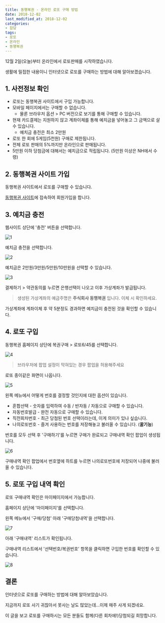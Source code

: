 ```yaml
---
title: 동행복권 - 온라인 로또 구매 방법
date: 2018-12-02
last_modified_at: 2018-12-02
categories:
- 잡담
tags:
- 로또
- 온라인
- 동행복권
---
```


12월 2일(오늘)부터 온라인에서 로또판매를 시작하였습니다.

생활에 밀접한 내용이니 인터넷으로 로또를 구매하는 방법에 대해 알아보겠습니다.

## 1. 사전정보 확인

- 로또는 동행복권 사이트에서 구입 가능합니다.
- 모바일 페이지에서는 구매할 수 없습니다.
    - 물론 브라우저 옵션 > PC 버전으로 보기를 통해 구매할 수 있습니다.
- 현재 카드결제는 지원하지 않고 계좌이체를 통해 예치금을 넣어놓고 그 금액으로 살 수 있습니다.
    - 예치금 충전은 최소 2만원
- 로또 한 회에 5게임(5천원) 구매로 제한됩니다.
- 전체 로또 판매의 5%까지만 온라인으로 판매됩니다.
- 5만원 이하 당첨금에 대해서는 예치금으로 적립됩니다. (5만원 이상은 NH에서 수령)

## 2. 동행복권 사이트 가입

동행복권 사이트에서 로또를 구매할 수 있습니다.

[동행복권 사이트](https://www.dhlottery.co.kr)에 접속하여 회원가입을 합니다.

## 3. 예치금 충전

웹사이트 상단에 '충전' 버튼을 선택합니다.

![1](https://inasie.github.io/images/2018-12-02-2/1.png)

예치금 충전을 선택합니다.

![2](https://inasie.github.io/images/2018-12-02-2/2.png)

예치금은 2만원/3만원/5만원/10만원을 선택할 수 있습니다.

![3](https://inasie.github.io/images/2018-12-02-2/3.png)

결제하기 > 약관동의를 누르면 은행선택이 나오고 이후 가상계좌가 발급됩니다.

> 생성된 가상계좌의 예금주명은 **주식회사 동행복권** 입니다. 이체 시 확인하세요.

가상계좌에 계좌이체 후 약 5분정도 경과하면 예치금이 충전된 것을 확인할 수 있습니다.

## 4. 로또 구입

동행복권 홈페이지 상단에 복권구매 > 로또6/45를 선택합니다.

![4](https://inasie.github.io/images/2018-12-02-2/4.png)

> 브라우저에 팝업 설정이 막혀있는 경우 팝업을 허용해주세요

로또 종이같은 화면이 나옵니다.

![5](https://inasie.github.io/images/2018-12-02-2/5.png)

왼쪽 메뉴에서 어떻게 번호를 결정할 것인지에 대한 옵션이 있습니다.

- 혼합선택 - 숫자를 입력하여 수동 / 반자동 / 자동으로 구매할 수 있습니다.
- 자동번호발급 - 완전 자동으로 구매할 수 있습니다.
- 직전회차번호 - 최근 당첨된 번호 선택이라는데, 이게 의미가 있나 싶습니다.
- 나의로또번호 - 즐겨 사용하는 번호를 저장해놓고 불러올 수 있습니다. (**꿀기능**)

번호를 모두 선택 후 '구매하기'를 누르면 구매가 완료되고 구매내역 확인 팝업이 생성됩니다.

![6](https://inasie.github.io/images/2018-12-02-2/6.png)

구매내역 확인 팝업에서 번호옆에 하트를 누르면 나의로또번호에 저장되어 나중에 불러올 수 있습니다.

## 5. 로또 구입 내역 확인

로또 구매내역 확인은 마이페이지에서 가능합니다.

홈페이지 상단에 '마이페이지'를 선택합니다.

왼쪽 메뉴에서 '구매/당첨' 아래 '구매당첨내역'을 선택합니다.

![7](https://inasie.github.io/images/2018-12-02-2/7.png)

아래 '구매내역' 리스트가 확인됩니다.

구매내역 리스트에서 '선택번호/복권번호' 항목을 클릭하면 구입한 번호를 확인할 수 있습니다.

![8](https://inasie.github.io/images/2018-12-02-2/8.png)

## 결론

인터넷으로 로또를 구매하는 방법에 대해 알아보았습니다.

지금까지 로또 사기 귀찮아서 못사는 날도 많았는데...이제 매주 사게 되겠네요.

이 글을 보고 로또를 구매하시는 모든 분들도 함께(다른 회차에!)당첨되길 희망합니다.